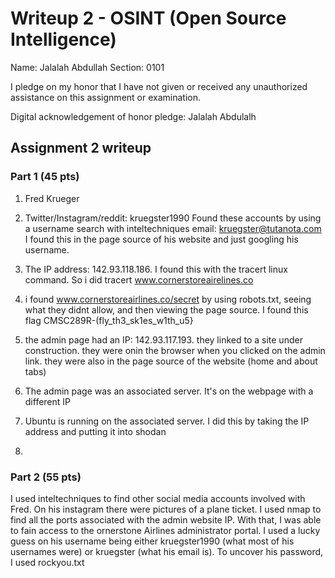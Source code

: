 Writeup 2 - OSINT (Open Source Intelligence)
======

Name: Jalalah Abdullah
Section: 0101

I pledge on my honor that I have not given or received any unauthorized assistance on this assignment or examination.

Digital acknowledgement of honor pledge: Jalalah Abdulalh

## Assignment 2 writeup

### Part 1 (45 pts)

1. Fred Krueger

2. Twitter/Instagram/reddit: kruegster1990
Found these accounts by using a username search with inteltechniques
email: kruegster@tutanota.com
I found this in the page source of his website and just googling his username.

3. The IP address: 142.93.118.186. I found this with the tracert linux command. So i did tracert www.cornerstoreairelines.co

4. i found www.cornerstoreairlines.co/secret by using robots.txt, seeing what they didnt allow, and then viewing the page source.
I found this flag CMSC289R-(fly_th3_sk1es_w1th_u5} 

5. the admin page had an IP: 142.93.117.193. 
they linked to a site under construction. they were onin the browser when you clicked on the admin link. they were also in the page source of the website (home and about tabs)

6. The admin page was an associated server. It's on the webpage with a different IP

7. Ubuntu is running on the associated server. I did this by taking the IP address and putting it into shodan

8. <!-- CMSC389R-{fly_th3_sk1es_w1th_u5} -->

### Part 2 (55 pts)

I used inteltechniques to find other social media accounts involved with Fred. On his instagram there were pictures of a plane ticket.
I used nmap to find all the ports associated with the admin website IP. With that, I was able to fain access to the ornerstone Airlines administrator portal. 
I used a lucky guess on his username being either kruegster1990 (what most of his usernames were) or kruegster (what his email is). To uncover his password, I used rockyou.txt
